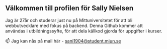 ## Välkommen till profilen för Sally Nielsen

Jag är 27år och studerar just nu på Mittuniversitetet för att bli webbutvecklare med fokus på backend.
Denna Github kommer att användas i utbildningssyfte, för att dela källkod gjorda för uppgifter i kurser.

📫 Jag kan nås på mail här - sani1904@student.miun.se
<!--
**nielsensw/nielsensw** is a ✨ _special_ ✨ repository because its `README.md` (this file) appears on your GitHub profile.

Here are some ideas to get you started:

- 🔭 I’m currently working on ...
- 🌱 I’m currently learning ...
- 👯 I’m looking to collaborate on ...
- 🤔 I’m looking for help with ...
- 💬 Ask me about ...
- 📫 How to reach me: ...
- 😄 Pronouns: ...
- ⚡ Fun fact: ...
-->
